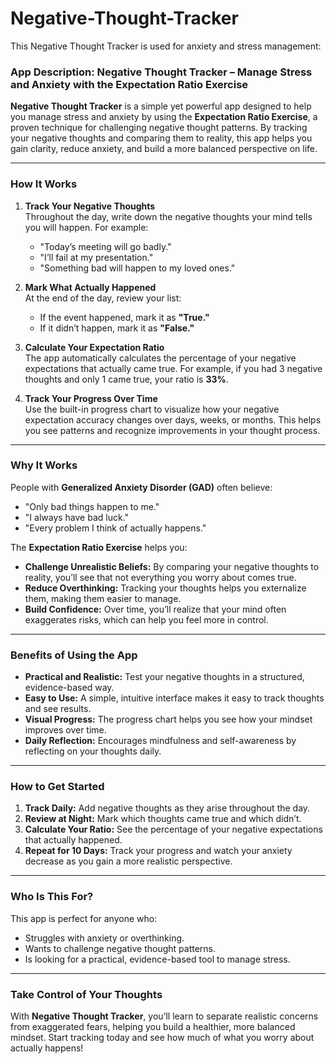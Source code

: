 # Negative-Thought-Tracker
This Negative Thought Tracker is used for anxiety and stress management:
### App Description: Negative Thought Tracker – Manage Stress and Anxiety with the Expectation Ratio Exercise  

**Negative Thought Tracker** is a simple yet powerful app designed to help you manage stress and anxiety by using the **Expectation Ratio Exercise**, a proven technique for challenging negative thought patterns. By tracking your negative thoughts and comparing them to reality, this app helps you gain clarity, reduce anxiety, and build a more balanced perspective on life.  

---

### **How It Works**  

1. **Track Your Negative Thoughts**  
   Throughout the day, write down the negative thoughts your mind tells you will happen. For example:  
   - "Today’s meeting will go badly."  
   - "I’ll fail at my presentation."  
   - "Something bad will happen to my loved ones."  

2. **Mark What Actually Happened**  
   At the end of the day, review your list:  
   - If the event happened, mark it as **"True."**  
   - If it didn’t happen, mark it as **"False."**  

3. **Calculate Your Expectation Ratio**  
   The app automatically calculates the percentage of your negative expectations that actually came true. For example, if you had 3 negative thoughts and only 1 came true, your ratio is **33%**.  

4. **Track Your Progress Over Time**  
   Use the built-in progress chart to visualize how your negative expectation accuracy changes over days, weeks, or months. This helps you see patterns and recognize improvements in your thought process.  

---

### **Why It Works**  

People with **Generalized Anxiety Disorder (GAD)** often believe:  
- "Only bad things happen to me."  
- "I always have bad luck."  
- "Every problem I think of actually happens."  

The **Expectation Ratio Exercise** helps you:  
- **Challenge Unrealistic Beliefs:** By comparing your negative thoughts to reality, you’ll see that not everything you worry about comes true.  
- **Reduce Overthinking:** Tracking your thoughts helps you externalize them, making them easier to manage.  
- **Build Confidence:** Over time, you’ll realize that your mind often exaggerates risks, which can help you feel more in control.  

---

### **Benefits of Using the App**  

- **Practical and Realistic:** Test your negative thoughts in a structured, evidence-based way.  
- **Easy to Use:** A simple, intuitive interface makes it easy to track thoughts and see results.  
- **Visual Progress:** The progress chart helps you see how your mindset improves over time.  
- **Daily Reflection:** Encourages mindfulness and self-awareness by reflecting on your thoughts daily.  

---

### **How to Get Started**  

1. **Track Daily:** Add negative thoughts as they arise throughout the day.  
2. **Review at Night:** Mark which thoughts came true and which didn’t.  
3. **Calculate Your Ratio:** See the percentage of your negative expectations that actually happened.  
4. **Repeat for 10 Days:** Track your progress and watch your anxiety decrease as you gain a more realistic perspective.  

---

### **Who Is This For?**  

This app is perfect for anyone who:  
- Struggles with anxiety or overthinking.  
- Wants to challenge negative thought patterns.  
- Is looking for a practical, evidence-based tool to manage stress.  

---

### **Take Control of Your Thoughts**  

With **Negative Thought Tracker**, you’ll learn to separate realistic concerns from exaggerated fears, helping you build a healthier, more balanced mindset. Start tracking today and see how much of what you worry about actually happens!  

